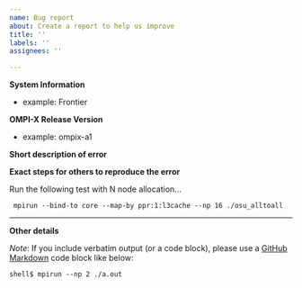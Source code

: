 ```yaml
---
name: Bug report
about: Create a report to help us improve
title: ''
labels: ''
assignees: ''

---
```


**System Information**
 - example: Frontier

**OMPI-X Release Version**
 - example: ompix-a1

**Short description of error**

**Exact steps for others to reproduce the error**

Run the following test with N node allocation...

```
 mpirun --bind-to core --map-by ppr:1:l3cache --np 16 ./osu_alltoall
```

-----------------------------

**Other details**

*Note*: If you include verbatim output (or a code block), please use a [GitHub Markdown](https://help.github.com/articles/creating-and-highlighting-code-blocks/) code block like below:

```shell
shell$ mpirun --np 2 ./a.out
```

